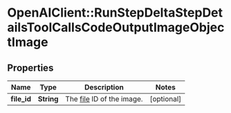 # OpenAIClient::RunStepDeltaStepDetailsToolCallsCodeOutputImageObjectImage

## Properties
Name | Type | Description | Notes
------------ | ------------- | ------------- | -------------
**file_id** | **String** | The [file](/docs/api-reference/files) ID of the image. | [optional] 


